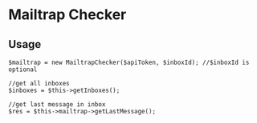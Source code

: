 Mailtrap Checker
================

Usage
-----
```
$mailtrap = new MailtrapChecker($apiToken, $inboxId); //$inboxId is optional

//get all inboxes 
$inboxes = $this->getInboxes();

//get last message in inbox
$res = $this->mailtrap->getLastMessage();

```